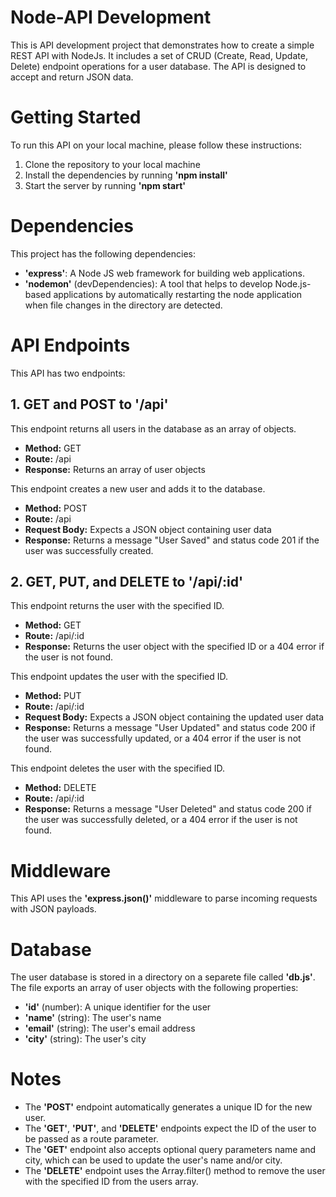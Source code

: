# Node-API Development

This is API development project that demonstrates how to create a simple REST API with NodeJs. It includes a set of CRUD (Create, Read, Update, Delete) endpoint operations for a user database. The API is designed to accept and return JSON data.

# Getting Started

To run this API on your local machine, please follow these instructions:

1. Clone the repository to your local machine
2. Install the dependencies by running <b>'npm install'</b>
3. Start the server by running <b>'npm start'</b>

# Dependencies

This project has the following dependencies:

- <b>'express'</b>: A Node JS web framework for building web applications.
- <b>'nodemon'</b> (devDependencies): A tool that helps to develop Node.js-based applications by automatically restarting the node application when file changes in the directory are detected.

# API Endpoints

This API has two endpoints:

## 1. GET and POST to '/api'

This endpoint returns all users in the database as an array of objects.

- <b>Method:</b> GET
- <b>Route:</b> /api
- <b>Response:</b> Returns an array of user objects

This endpoint creates a new user and adds it to the database.

- <b>Method:</b> POST
- <b>Route:</b> /api
- <b>Request Body:</b> Expects a JSON object containing user data
- <b>Response:</b> Returns a message "User Saved" and status code 201 if the user was successfully created.

## 2. GET, PUT, and DELETE to '/api/:id'

This endpoint returns the user with the specified ID.

- <b>Method:</b> GET
- <b>Route:</b> /api/:id
- <b>Response:</b> Returns the user object with the specified ID or a 404 error if the user is not found.

This endpoint updates the user with the specified ID.

- <b>Method:</b> PUT
- <b>Route:</b> /api/:id
- <b>Request Body:</b> Expects a JSON object containing the updated user data
- <b>Response:</b> Returns a message "User Updated" and status code 200 if the user was successfully updated, or a 404 error if the user is not found.

This endpoint deletes the user with the specified ID.

- <b>Method:</b> DELETE
- <b>Route:</b> /api/:id
- <b>Response:</b> Returns a message "User Deleted" and status code 200 if the user was successfully deleted, or a 404 error if the user is not found.

# Middleware

This API uses the <b>'express.json()'</b> middleware to parse incoming requests with JSON payloads.

# Database

The user database is stored in a directory on a separete file called <b>'db.js'</b>. The file exports an array of user objects with the following properties:

- <b>'id'</b> (number): A unique identifier for the user
- <b>'name'</b> (string): The user's name
- <b>'email'</b> (string): The user's email address
- <b>'city'</b> (string): The user's city

# Notes

- The <b>'POST'</b> endpoint automatically generates a unique ID for the new user.
- The <b>'GET'</b>, <b>'PUT'</b>, and <b>'DELETE'</b> endpoints expect the ID of the user to be passed as a route parameter.
- The <b>'GET'</b> endpoint also accepts optional query parameters name and city, which can be used to update the user's name and/or city.
- The <b>'DELETE'</b> endpoint uses the Array.filter() method to remove the user with the specified ID from the users array.
